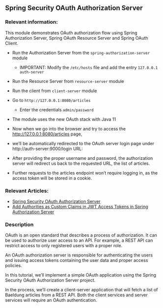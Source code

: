 ## Spring Security OAuth Authorization Server

### Relevant information:

This module demonstrates OAuth authorization flow using Spring Authorization Server, Spring OAuth Resource Server and
Spring OAuth Client.

- Run the Authorization Server from the `spring-authorization-server` module
    - IMPORTANT: Modify the `/etc/hosts` file and add the entry `127.0.0.1 auth-server`
- Run the Resource Server from `resource-server` module
- Run the client from `client-server` module
- Go to `http://127.0.0.1:8080/articles`
    - Enter the credentials `admin/password`
- The module uses the new OAuth stack with Java 11

- Now when we go into the browser and try to access the http://127.0.0.1:8080/articles page, 
- we’ll be automatically redirected to the OAuth server login page under http://auth-server:9000/login URL:
- After providing the proper username and password, the authorization server will redirect us back to the requested URL, the list of articles.

- Further requests to the articles endpoint won’t require logging in, as the access token will be stored in a cookie.

### Relevant Articles:

- [Spring Security OAuth Authorization Server](https://www.baeldung.com/spring-security-oauth-auth-server)
- [Add Authorities as Custom Claims in JWT Access Tokens in Spring Authorization Server](https://www.baeldung.com/spring-jwt-access-tokens-authorities-custom-claims)

### Description

OAuth is an open standard that describes a process of authorization. It can be used to authorize user access to an API. For example, a REST API can restrict access to only registered users with a proper role.

An OAuth authorization server is responsible for authenticating the users and issuing access tokens containing the user data and proper access policies.

In this tutorial, we’ll implement a simple OAuth application using the Spring Security OAuth Authorization Server project.

In the process, we’ll create a client-server application that will fetch a list of Baeldung articles from a REST API. Both the client services and server services will require an OAuth authentication.
